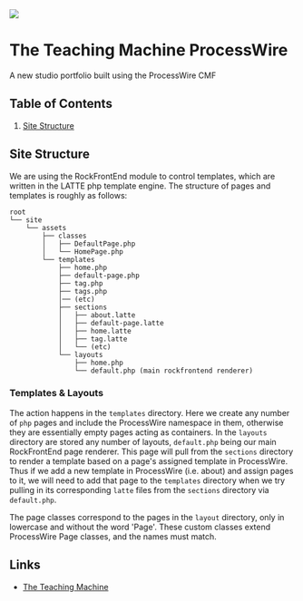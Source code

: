 <img src="https://teachingmachine.tv/site/assets/files/1036/tm-logo-large.svg" />

# The Teaching Machine ProcessWire

A new studio portfolio built using the ProcessWire CMF


## Table of Contents

1. [Site Structure](#site-structure)


## Site Structure

We are using the RockFrontEnd module to control templates, which are written in the LATTE php template engine. The structure of pages and templates is roughly as follows:

```
root
└── site
    └── assets
        ├── classes
        │   ├── DefaultPage.php
        │   └── HomePage.php
        └── templates
            ├── home.php
            ├── default-page.php
            ├── tag.php
            ├── tags.php
            │── (etc)
            ├── sections
            │   ├── about.latte
            │   ├── default-page.latte
            │   ├── home.latte
            │   ├── tag.latte
            │   └── (etc)
            └── layouts
                ├── home.php
                └── default.php (main rockfrontend renderer)
```

### Templates & Layouts

The action happens in the `templates` directory. Here we create any number of `php` pages and include the ProcessWire namespace in them, otherwise they are essentially empty pages acting as containers. In the `layouts` directory are stored any number of layouts, `default.php` being our main RockFrontEnd page renderer. This page will pull from the `sections` directory to render a template based on a page's assigned template in ProcessWire. Thus if we add a new template in ProcessWire (i.e. about) and assign pages to it, we will need to add that page to the `templates` directory when we try pulling in its corresponding `latte` files from the `sections` directory via `default.php`. 

The page classes correspond to the pages in the `layout` directory, only in lowercase and without the word 'Page'. These custom classes extend ProcessWire Page classes, and the names must match. 


## Links

* [The Teaching Machine](https://teachingmachine.tv)

